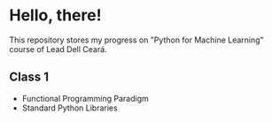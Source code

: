 # Hello, there!

This repository stores my progress on "Python for Machine Learning" course of Lead Dell Ceará.

## Class 1

- Functional Programming Paradigm
- Standard Python Libraries